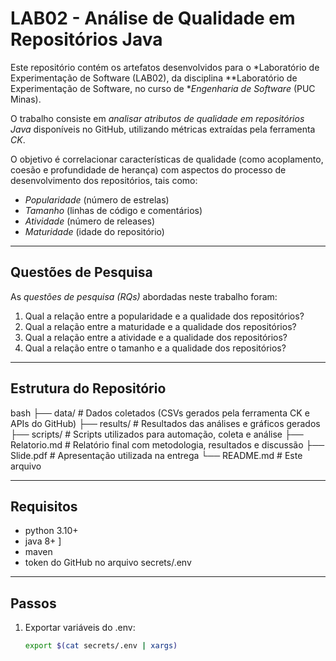 # LAB02 - Análise de Qualidade em Repositórios Java

Este repositório contém os artefatos desenvolvidos para o *Laboratório de Experimentação de Software (LAB02), da disciplina **Laboratório de Experimentação de Software, no curso de **Engenharia de Software* (PUC Minas).  

O trabalho consiste em *analisar atributos de qualidade em repositórios Java* disponíveis no GitHub, utilizando métricas extraídas pela ferramenta *CK*.  

O objetivo é correlacionar características de qualidade (como acoplamento, coesão e profundidade de herança) com aspectos do processo de desenvolvimento dos repositórios, tais como:  
- *Popularidade* (número de estrelas)  
- *Tamanho* (linhas de código e comentários)  
- *Atividade* (número de releases)  
- *Maturidade* (idade do repositório)  

---

## Questões de Pesquisa

As *questões de pesquisa (RQs)* abordadas neste trabalho foram:  

1. Qual a relação entre a popularidade e a qualidade dos repositórios?  
2. Qual a relação entre a maturidade e a qualidade dos repositórios?  
3. Qual a relação entre a atividade e a qualidade dos repositórios?  
4. Qual a relação entre o tamanho e a qualidade dos repositórios?  

---

## Estrutura do Repositório

bash
├── data/        # Dados coletados (CSVs gerados pela ferramenta CK e APIs do GitHub)
├── results/     # Resultados das análises e gráficos gerados
├── scripts/     # Scripts utilizados para automação, coleta e análise
├── Relatorio.md # Relatório final com metodologia, resultados e discussão
├── Slide.pdf    # Apresentação utilizada na entrega
└── README.md    # Este arquivo

---

## Requisitos

- python 3.10+  
- java 8+  ]
- maven  
- token do GitHub no arquivo secrets/.env  
---

## Passos

1. Exportar variáveis do .env:  

   ```bash
   export $(cat secrets/.env | xargs)
